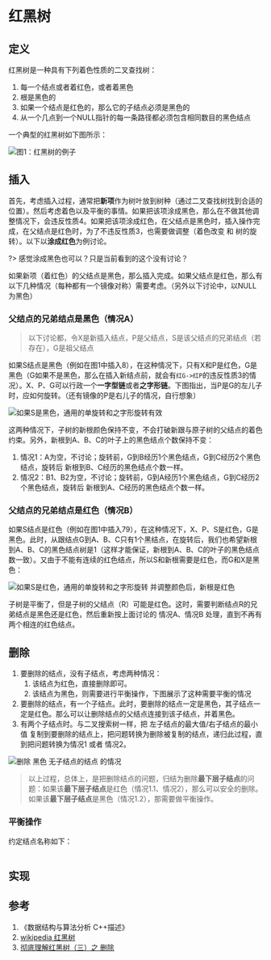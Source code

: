 # 红黑树

## 定义

红黑树是一种具有下列着色性质的二叉查找树：

1. 每一个结点或者着红色，或者着黑色
2. 根是黑色的
3. 如果一个结点是红色的，那么它的子结点必须是黑色的
4. 从一个几点到一个NULL指针的每一条路径都必须包含相同数目的黑色结点

一个典型的红黑树如下图所示：

![图1：红黑树的例子](https://engineers-cool-1251518258.cos.ap-chengdu.myqcloud.com/rbtree.svg)

## 插入

首先，考虑插入过程，通常把**新项**作为树叶放到树种（通过二叉查找树找到合适的位置）。然后考虑着色以及平衡的事情。如果把该项涂成黑色，那么在不做其他调整情况下，会违反性质4。如果把该项涂成红色，在父结点是黑色时，插入操作完成，在父结点是红色时，为了不违反性质3，也需要做调整（着色改变 和 树的旋转）。以下以**涂成红色**为例讨论。

?> 感觉涂成黑色也可以？只是当前看到的这个没有讨论？

如果新项（着红色）的父结点是黑色，那么插入完成。如果父结点是红色，那么有以下几种情况（每种都有一个镜像对称）需要考虑。（另外以下讨论中，以NULL为黑色）

### 父结点的兄弟结点是黑色（情况A）

> 以下讨论都，令X是新插入结点，P是父结点，S是该父结点的兄弟结点（若存在），G是祖父结点

如果S结点是黑色（例如在图1中插入8），在这种情况下，只有X和P是红色，G是黑色（G如果不是黑色，那么在插入新结点前，就会有`红G->红P`的违反性质3的情况）。X、P、G可以行政一个**一字型链**或者**之字形链**。下图指出，当P是G的左儿子时，应如何旋转。（还有镜像的P是右儿子的情况，自行想象）

![如果S是黑色，通用的单旋转和之字形旋转有效](https://engineers-cool-1251518258.cos.ap-chengdu.myqcloud.com/rbtree_insert_S_B.svg)

这两种情况下，子树的新根颜色保持不变，不会打破新跟与原子树的父结点的着色约束。另外，新根到A、B、C的叶子上的黑色结点个数保持不变：

1. 情况1：A为空，不讨论；旋转前，G到B经历1个黑色结点，G到C经历2个黑色结点，旋转后 新根到B、C经历的黑色结点个数一样。
2. 情况2：B1、B2为空，不讨论；旋转前，G到A经历1个黑色结点，G到C经历2个黑色结点，旋转后 新根到A、C经历的黑色结点个数一样。

### 父结点的兄弟结点是红色（情况B）

如果S结点是红色（例如在图1中插入79），在这种情况下，X、P、S是红色，G是黑色。此时，从跟结点G到A、B、C只有1个黑结点，在旋转后，我们也希望新根到A、B、C的黑色结点树是1（这样才能保证，新根到A、B、C的叶子的黑色结点数一致）。又由于不能有连续的红色结点，所以S和新根需要是红色，而G和X是黑色：

![如果S是红色，通用的单旋转和之字形旋转 并调整颜色后，新根是红色](https://engineers-cool-1251518258.cos.ap-chengdu.myqcloud.com/rbtree_insert_S_B.svg)

子树是平衡了，但是子树的父结点（R）可能是红色。这时，需要判断结点R的兄弟结点是黑色还是红色，然后重新按上面讨论的 情况A、情况B 处理，直到不再有两个相连的红色结点。

## 删除

1. 要删除的结点，没有子结点，考虑两种情况：
    1. 该结点为红色，直接删除即可。
    2. 该结点为黑色，则需要进行平衡操作，下图展示了这种需要平衡的情况
2. 要删除的结点，有一个子结点。此时，要删除的结点一定是黑色，其子结点一定是红色。那么可以让删除结点的父结点连接到该子结点，并着黑色。
3. 有两个子结点时。与二叉搜索树一样，把 左子结点的最大值/右子结点的最小值 复制到要删除的结点上，把问题转换为删除被复制的结点，递归此过程，直到把问题转换为情况1 或者 情况2。

![删除 黑色 无子结点的结点 的情况]()

> 以上过程，总体上，是把删除结点的问题，归结为删除**最下层子结点**的问题：如果该**最下层子结点**是红色（情况1.1、情况2），那么可以安全的删除。如果该**最下层子结点**是黑色（情况1.2），那需要做平衡操作。

### 平衡操作

约定结点名称如下：

![]()


## 实现

## 参考

1. 《数据结构与算法分析 C++描述》
2. [wikipedia 红黑树](https://zh.wikipedia.org/wiki/%E7%BA%A2%E9%BB%91%E6%A0%91)
3. [彻底理解红黑树（三）之 删除](https://www.jianshu.com/p/84416644c080)